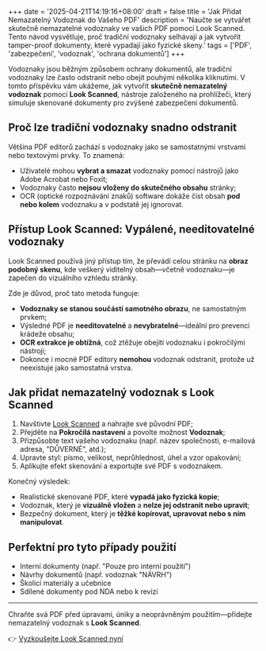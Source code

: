 +++
date = '2025-04-21T14:19:16+08:00'
draft = false
title = 'Jak Přidat Nemazatelný Vodoznak do Vašeho PDF'
description = 'Naučte se vytvářet skutečně nemazatelné vodoznaky ve vašich PDF pomocí Look Scanned. Tento návod vysvětluje, proč tradiční vodoznaky selhávají a jak vytvořit tamper-proof dokumenty, které vypadají jako fyzické skeny.'
tags = ['PDF', 'zabezpečení', 'vodoznak', 'ochrana dokumentů']
+++

Vodoznaky jsou běžným způsobem ochrany dokumentů, ale tradiční vodoznaky lze často odstranit nebo obejít pouhými několika kliknutími. V tomto příspěvku vám ukážeme, jak vytvořit **skutečně nemazatelný vodoznak** pomocí **Look Scanned**, nástroje založeného na prohlížeči, který simuluje skenované dokumenty pro zvýšené zabezpečení dokumentů.

## Proč lze tradiční vodoznaky snadno odstranit

Většina PDF editorů zachází s vodoznaky jako se samostatnými vrstvami nebo textovými prvky. To znamená:

- Uživatelé mohou **vybrat a smazat** vodoznaky pomocí nástrojů jako Adobe Acrobat nebo Foxit;
- Vodoznaky často **nejsou vloženy do skutečného obsahu** stránky;
- OCR (optické rozpoznávání znaků) software dokáže číst obsah **pod nebo kolem** vodoznaku a v podstatě jej ignorovat.

## Přístup Look Scanned: Vypálené, needitovatelné vodoznaky

Look Scanned používá jiný přístup tím, že převádí celou stránku na **obraz podobný skenu**, kde veškerý viditelný obsah—včetně vodoznaku—je zapečen do vizuálního vzhledu stránky.

Zde je důvod, proč tato metoda funguje:

- **Vodoznaky se stanou součástí samotného obrazu**, ne samostatným prvkem;
- Výsledné PDF je **needitovatelné** a **nevybratelné**—ideální pro prevenci krádeže obsahu;
- **OCR extrakce je obtížná**, což ztěžuje obejití vodoznaku i pokročilými nástroji;
- Dokonce i mocné PDF editory **nemohou** vodoznak odstranit, protože už neexistuje jako samostatná vrstva.

## Jak přidat nemazatelný vodoznak s Look Scanned

1. Navštivte [Look Scanned](https://lookscanned.io) a nahrajte své původní PDF;
2. Přejděte na **Pokročilá nastavení** a povolte možnost **Vodoznak**;
3. Přizpůsobte text vašeho vodoznaku (např. název společnosti, e-mailová adresa, "DŮVERNÉ", atd.);
4. Upravte styl: písmo, velikost, neprůhlednost, úhel a vzor opakování;
5. Aplikujte efekt skenování a exportujte své PDF s vodoznakem.

Konečný výsledek:

- Realistické skenované PDF, které **vypadá jako fyzická kopie**;
- Vodoznak, který je **vizuálně vložen** a **nelze jej odstranit nebo upravit**;
- Bezpečný dokument, který je **těžké kopírovat, upravovat nebo s ním manipulovat**.

## Perfektní pro tyto případy použití

- Interní dokumenty (např. "Pouze pro interní použití")
- Návrhy dokumentů (např. vodoznak "NÁVRH")
- Školicí materiály a učebnice
- Sdílené dokumenty pod NDA nebo k revizi

---

Chraňte svá PDF před úpravami, úniky a neoprávněným použitím—přidejte nemazatelný vodoznak s **Look Scanned**.

👉 [Vyzkoušejte Look Scanned nyní](https://lookscanned.io)